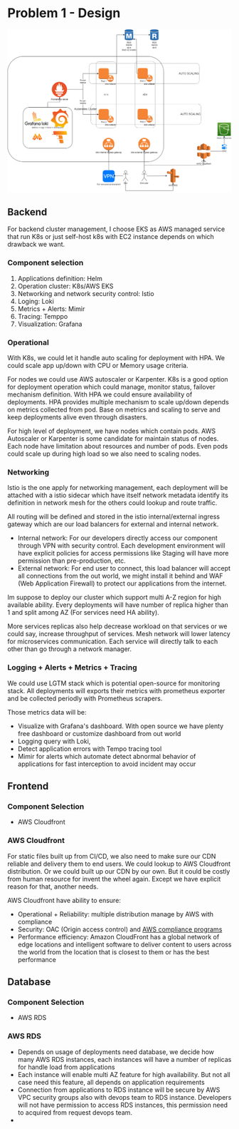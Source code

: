 # Problem 1 - Design
<img src="architect.png">

## Backend
For backend cluster management, I choose EKS as AWS managed service that run K8s or just self-host
k8s with EC2 instance depends on which drawback we want.

### Component selection
1. Applications definition: Helm
2. Operation cluster: K8s/AWS EKS
3. Networking and network security control: Istio
4. Loging: Loki
5. Metrics + Alerts: Mimir
6. Tracing: Temppo
7. Visualization: Grafana

### Operational
With K8s, we could let it handle auto scaling for deployment with HPA. We could scale app up/down with CPU or Memory usage criteria.

For nodes we could use AWS autoscaler or Karpenter.
K8s is a good option for deployment operation which could manage, monitor status, failover mechanism definition. With HPA we could 
ensure availability of deployments. HPA provides multiple mechanism to scale up/down depends on metrics collected from pod.
Base on metrics and scaling to serve and keep deployments alive even through disasters.

For high level of deployment, we have nodes which contain pods. AWS Autoscaler or Karpenter is some candidate for maintain
status of nodes. Each node have limitation about resources and number of pods. Even pods could scale up during high load so we
also need to scaling nodes.

### Networking
Istio is the one apply for networking management, each deployment will be attached with a istio sidecar which have 
itself network metadata identify its definition in network mesh for the others could lookup and route traffic.

All routing will be defined and stored in the istio internal/external ingress gateway which are our load balancers for 
external and internal network.

- Internal network: For our developers directly access our component through VPN with security control. Each development environment will
have explicit policies for access permissions like Staging will have more permission than pre-production, etc.
- External network: For end user to connect, this load balancer will accept all connections from the out world, we might install it
behind and WAF (Web Application Firewall) to protect our applications from the internet. 

Im suppose to deploy our cluster which support multi A-Z region for high available ability. Every deployments will
have number of replica higher than 1 and split among AZ (For services need HA ability). 

More services replicas also help decrease workload on that services or we could say, increase throughput of services. Mesh network will
lower latency for microservices communication. Each service will directly talk to each other than go through a network manager.

### Logging + Alerts + Metrics + Tracing
We could use LGTM stack which is potential open-source for monitoring stack. All deployments will exports their metrics 
with prometheus exporter and be collected periodly with Prometheus scrapers.

Those metrics data will be:
- Visualize with Grafana's dashboard. With open source we have plenty free dashboard or customize dashboard from out world
- Logging query with Loki, 
- Detect application errors with Tempo tracing tool
- Mimir for alerts which automate detect abnormal behavior of applications for fast interception to avoid incident may occur

## Frontend
### Component Selection
- AWS Cloudfront
### AWS Cloudfront
For static files built up from CI/CD, we also need to make sure our CDN reliable and delivery them to end users.
We could lookup to AWS Cloudfront distribution. Or we could built up our CDN by our own. But it could be costly from
human resource for invent the wheel again. Except we have explicit reason for that, another needs.

AWS Cloudfront have ability to ensure:
- Operational + Reliability: multiple distribution manage by AWS with compliance
- Security: OAC (Origin access control) and [AWS compliance programs](https://aws.amazon.com/compliance/programs/)
- Performance efficiency: Amazon CloudFront has a global network of edge locations and intelligent software to deliver 
content to users across the world from the location that is closest to them or has the best performance

## Database
### Component Selection
- AWS RDS
### AWS RDS
- Depends on usage of deployments need database, we decide how many AWS RDS instances, each instances will have a number of
replicas for handle load from applications
- Each instance will enable multi AZ feature for high availability. But not all case need this feature, all depends on application requirements
- Connection from applications to RDS instance will be secure by AWS VPC security groups also with devops team to RDS instance.
Developers will not have permission to access RDS instances, this permission need to acquired from request devops team.
- 
